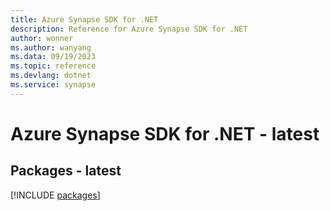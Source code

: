 ```yaml
---
title: Azure Synapse SDK for .NET
description: Reference for Azure Synapse SDK for .NET
author: wonner
ms.author: wanyang
ms.data: 09/19/2023
ms.topic: reference
ms.devlang: dotnet
ms.service: synapse
---
```

# Azure Synapse SDK for .NET - latest
## Packages - latest
[!INCLUDE [packages](synapse-index.md)]